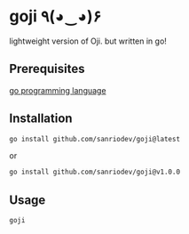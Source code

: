 # goji ٩(◕‿◕)۶

lightweight version of Oji. but written in go!

## Prerequisites
[go programming language](https://go.dev/dl/)

## Installation
```bash
go install github.com/sanriodev/goji@latest
```
or
```bash
go install github.com/sanriodev/goji@v1.0.0
```

## Usage
```bash
goji
```
